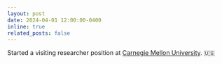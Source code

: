 ```yaml
---
layout: post
date: 2024-04-01 12:00:00-0400
inline: true
related_posts: false
---
```


Started a visiting researcher position at [Carnegie Mellon University](https://www.cmu.edu/). :us:
